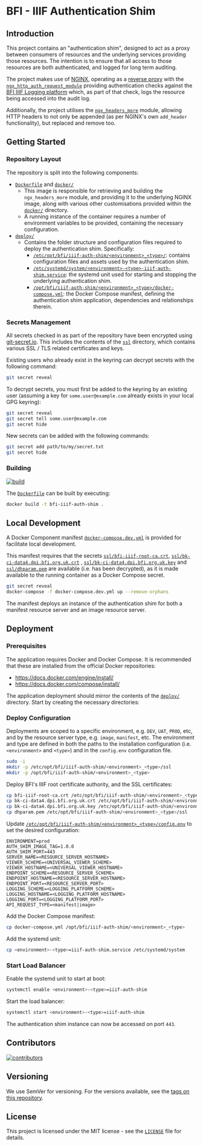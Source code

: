 # BFI - IIIF Authentication Shim

## Introduction

This project contains an "authentication shim", designed to act as a
proxy between consumers of resources and the underlying services
providing those resources. The intention is to ensure that all access to
those resources are both authenticated, and logged for long term
auditing.

The project makes use of [NGINX](https://www.nginx.com/), operating as a
[reverse proxy](https://docs.nginx.com/nginx/admin-guide/web-server/reverse-proxy/)
with the
[`ngx_http_auth_request_module`](https://nginx.org/en/docs/http/ngx_http_auth_request_module.html)
providing authentication checks against the [BFI IIIF Logging
platform](https://github.com/bfidatadigipres/bfi-iiif-logging/) which,
as part of that check, logs the resource being accessed into the audit
log.

Additionally, the project utilises the
[`ngx_headers_more`](https://github.com/openresty/headers-more-nginx-module)
module, allowing HTTP headers to not only be appended (as per NGINX's
own `add_header` functionality), but replaced and remove too.


## Getting Started

### Repository Layout

The repository is split into the following components:

- [`Dockerfile`](Dockerfile) and [`docker/`](docker/)
  - This image is responsible for retrieving and building the
    `ngx_headers_more` module, and providing it to the underlying NGINX
    image, along with various other customisations provided within the
    [`docker/`](docker/) directory.
  - A running instance of the container requires a number of environment
    variables to be provided, containing the necessary configuration.
- [`deploy/`](deploy/)
  - Contains the folder structure and configuration files required to
    deploy the authentication shim. Specifically:
    - [`/etc/opt/bfi/iiif-auth-shim/<environment>_<type>/`](deploy/etc/opt/bfi/iiif-auth-shim/%3Cenvironment%3E/%3Ctype%3E):
      contains configuration files and assets used by the authentication
      shim.
    - [`/etc/systemd/system/<environment>-<type>-iiif-auth-shim.service`](deploy/etc/systemd/system/<environment>-<type>-iiif-auth-shim.service):
      the systemd unit used for starting and stopping the underlying
      authentication shim.
    - [`/opt/bfi/iiif-auth-shim/<environment>_<type>/docker-compose.yml`](deploy/opt/bfi/iiif-auth-shim/%3Cenvironment%3E_%3Ctype%3E/docker-compose.yml):
      the Docker Compose manifest, defining the authentication shim
      application, dependencies and relationships therein.

### Secrets Management

All secrets checked in as part of the repository have been encrypted
using [git-secret.io](https://git-secret.io/). This includes the
contents of the
[`ssl`](https://github.com/bfidatadigipres/bfi-iiif-auth-shim/blob/master/ssl)
directory, which contains various SSL / TLS related certificates and
keys.

Existing users who already exist in the keyring can decrypt secrets with
the following command:

```bash
git secret reveal
```

To decrypt secrets, you must first be added to the keyring by an
existing user (assuming a key for `some.user@example.com` already exists
in your local GPG keyring):

```bash
git secret reveal
git secret tell some.user@example.com
git secret hide
```

New secrets can be added with the following commands:

```bash
git secret add path/to/my/secret.txt
git secret hide
```

### Building

[![build](https://github.com/bfidatadigipres/bfi-iiif-auth-shim/actions/workflows/build.yml/badge.svg)](https://github.com/bfidatadigipres/bfi-iiif-auth-shim/actions/workflows/build.yml)

The [`Dockerfile`](Dockerfile) can be built by executing:

```bash
docker build -t bfi-iiif-auth-shim .
```

## Local Development

A Docker Component manifest
[`docker-compose.dev.yml`](docker-compose.dev.yml) is provided for
facilitate local development.

This manifest requires that the secrets
[`ssl/bfi-iiif-root-ca.crt`](ssl/bfi-iiif-root-ca.crt),
[`ssl/bk-ci-data4.dpi.bfi.org.uk.crt`](ssl/bk-ci-data4.dpi.bfi.org.uk.crt)
,
[`ssl/bk-ci-data4.dpi.bfi.org.uk.key`](ssl/bk-ci-data4.dpi.bfi.org.uk.key)
and [`ssl/dhparam.pem`](ssl/dhparam.pem) are available (i.e. has been
decrypted), as it is made available to the running container as a Docker
Compose secret.

```bash
git secret reveal
docker-compose -f docker-compose.dev.yml up --remove-orphans
```

The manifest deploys an instance of the authentication shim for both a
manifest resource server and an image resource server.

## Deployment

### Prerequisites

The application requires Docker and Docker Compose. It is recommended
that these are installed from the official Docker repositories:

- https://docs.docker.com/engine/install/
- https://docs.docker.com/compose/install/

The application deployment should mirror the contents of the
[`deploy/`](deploy/) directory. Start by creating the necessary
directories:

### Deploy Configuration

Deployments are scoped to a specific environment, e.g. `DEV`, `UAT`,
`PROD`, etc, and by the resource server type, e.g. `image`, `manifest`,
etc. The environment and type are defined in both the paths to the
installation configuration (i.e. `<environment>` and `<type>`) and in
the `config.env` configuration file.

```bash
sudo -i
mkdir -p /etc/opt/bfi/iiif-auth-shim/<environment>_<type>/ssl
mkdir -p /opt/bfi/iiif-auth-shim/<environment>_<type>
```

Deploy BFI's IIIF root certificate authority, and the SSL certificates:

```bash
cp bfi-iiif-root-ca.crt /etc/opt/bfi/iiif-auth-shim/<environment>_<type>/ssl
cp bk-ci-data4.dpi.bfi.org.uk.crt /etc/opt/bfi/iiif-auth-shim/<environment>_<type>/ssl
cp bk-ci-data4.dpi.bfi.org.uk.key /etc/opt/bfi/iiif-auth-shim/<environment>_<type>/ssl
cp dhparam.pem /etc/opt/bfi/iiif-auth-shim/<environment>_<type>/ssl
```

Update
[`/etc/opt/bfi/iiif-auth-shim/<environment>_<type>/config.env`](deploy/etc/opt/bfi/iiif-auth-shim/<environment>_<type>/config.env)
to set the desired configuration:

```text
ENVIRONMENT=prod
AUTH_SHIM_IMAGE_TAG=1.0.0
AUTH_SHIM_PORT=443
SERVER_NAME=<RESOURCE_SERVER_HOSTNAME>
VIEWER_SCHEME=<UNIVERSAL_VIEWER_SCHEME>
VIEWER_HOSTNAME=<UNIVERSAL_VIEWER_HOSTNAME>
ENDPOINT_SCHEME=<RESOURCE_SERVER_SCHEME>
ENDPOINT_HOSTNAME=<RESOURCE_SERVER_HOSTNAME>
ENDPOINT_PORT=<RESOURCE_SERVER_PORT>
LOGGING_SCHEME=<LOGGING_PLATFORM_SCHEME>
LOGGING_HOSTNAME=<LOGGING_PLATFORM_HOSTNAME>
LOGGING_PORT=<LOGGING_PLATFORM_PORT>
API_REQUEST_TYPE=<manifest|image>
```

Add the Docker Compose manifest:

```bash
cp docker-compose.yml /opt/bfi/iiif-auth-shim/<environment>_<type>
```

Add the systemd unit:

```bash
cp <environment>-<type>=iiif-auth-shim.service /etc/systemd/system
```

### Start Load Balancer

Enable the systemd unit to start at boot:

```bash
systemctl enable <environment>-<type>=iiif-auth-shim
```

Start the load balancer:

```bash
systemctl start <environment>-<type>=iiif-auth-shim
```

The authentication shim instance can now be accessed on port `443`.

## Contributors

[![contributors](https://contrib.rocks/image?repo=bfidatadigipres/bfi-iiif-auth-shim)](https://github.com/bfidatadigipres/bfi-iiif-auth-shim/graphs/contributors)

## Versioning

We use SemVer for versioning. For the versions available, see the [tags
on this repository](https://github.com/bfidatadigipres/bfi-iiif-auth-shim/tags).

## License

This project is licensed under the MIT license - see the
[`LICENSE`](LICENSE) file for details.
